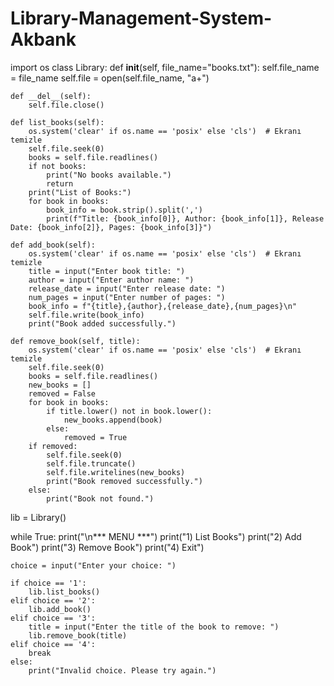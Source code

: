 # Library-Management-System-Akbank
import os
class Library:
    def __init__(self, file_name="books.txt"):
        self.file_name = file_name
        self.file = open(self.file_name, "a+")

    def __del__(self):
        self.file.close()

    def list_books(self):
        os.system('clear' if os.name == 'posix' else 'cls')  # Ekranı temizle
        self.file.seek(0)
        books = self.file.readlines()
        if not books:
            print("No books available.")
            return
        print("List of Books:")
        for book in books:
            book_info = book.strip().split(',')
            print(f"Title: {book_info[0]}, Author: {book_info[1]}, Release Date: {book_info[2]}, Pages: {book_info[3]}")

    def add_book(self):
        os.system('clear' if os.name == 'posix' else 'cls')  # Ekranı temizle
        title = input("Enter book title: ")
        author = input("Enter author name: ")
        release_date = input("Enter release date: ")
        num_pages = input("Enter number of pages: ")
        book_info = f"{title},{author},{release_date},{num_pages}\n"
        self.file.write(book_info)
        print("Book added successfully.")

    def remove_book(self, title):
        os.system('clear' if os.name == 'posix' else 'cls')  # Ekranı temizle
        self.file.seek(0)
        books = self.file.readlines()
        new_books = []
        removed = False
        for book in books:
            if title.lower() not in book.lower():
                new_books.append(book)
            else:
                removed = True
        if removed:
            self.file.seek(0)
            self.file.truncate()
            self.file.writelines(new_books)
            print("Book removed successfully.")
        else:
            print("Book not found.")

lib = Library()

while True:
    print("\n*** MENU ***")
    print("1) List Books")
    print("2) Add Book")
    print("3) Remove Book")
    print("4) Exit")

    choice = input("Enter your choice: ")

    if choice == '1':
        lib.list_books()
    elif choice == '2':
        lib.add_book()
    elif choice == '3':
        title = input("Enter the title of the book to remove: ")
        lib.remove_book(title)
    elif choice == '4':
        break
    else:
        print("Invalid choice. Please try again.")
